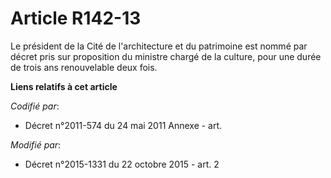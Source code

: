 # Article R142-13

Le président de la Cité de l'architecture et du patrimoine est nommé par décret pris sur proposition du ministre chargé de la
culture, pour une durée de trois ans renouvelable deux fois.

**Liens relatifs à cet article**

_Codifié par_:

  - Décret n°2011-574 du 24 mai 2011 Annexe - art.

_Modifié par_:

  - Décret n°2015-1331 du 22 octobre 2015 - art. 2
